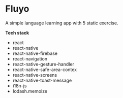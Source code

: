 # Fluyo

A simple language learning app with 5 static exercise.

**Tech stack**

- react
- react-native
- react-native-firebase
- react-navigation
- react-native-gesture-handler
- react-native-safe-area-contex
- react-native-screens
- react-native-toast-message
- i18n-js
- lodash.memoize
